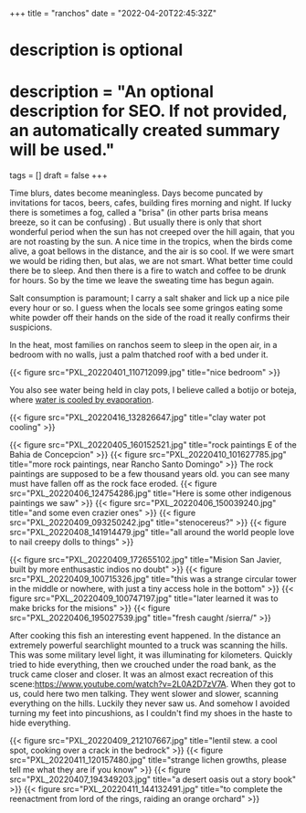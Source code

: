 +++
title = "ranchos" 
date = "2022-04-20T22:45:32Z"


#
# description is optional
#
# description = "An optional description for SEO. If not provided, an automatically created summary will be used."

tags = []
draft = false
+++

Time blurs, dates become meaningless. Days become puncated by invitations for tacos, beers, cafes, building fires morning and night. If lucky there is sometimes a fog, called a "brisa" (in other parts brisa means breeze, so it can be confusing) . But usually there is only that short wonderful period when the sun has not creeped over the hill again, that you are not roasting by the sun. A nice time in the tropics, when the birds come alive, a goat bellows in the distance, and the air is so cool. If we were smart we would be riding then, but alas, we are not smart. What better time could there be to sleep. And then there is a fire to watch and coffee to be drunk for hours. So by the time we leave the sweating time has begun again.

Salt consumption is paramount; I carry a salt shaker and lick up a nice pile every hour or so. I guess when the locals see some gringos eating some white powder off their hands on the side of the road it really confirms their suspicions.

In the heat, most families on ranchos seem to sleep in the open air, in a bedroom with no walls, just a palm thatched roof with a bed under it.

{{< figure src="PXL_20220401_110712099.jpg" title="nice bedroom" >}}

You also see water being held in clay pots, I believe called a botijo or boteja, where [water is cooled by evaporation](https://es.wikipedia.org/wiki/Botijo#F%C3%ADsica,_qu%C3%ADmica_y_matem%C3%A1tica_del_botijo). 

{{< figure src="PXL_20220416_132826647.jpg" title="clay water pot cooling" >}}

{{< figure src="PXL_20220405_160152521.jpg" title="rock paintings E of the Bahia de Concepcion" >}}
{{< figure src="PXL_20220410_101627785.jpg" title="more rock paintings, near Rancho Santo Domingo" >}}
The rock paintings are supposed to be a few thousand years old. you can see many must have fallen off as the rock face eroded.
{{< figure src="PXL_20220406_124754286.jpg" title="Here is some other indigenous paintings we saw" >}}
{{< figure src="PXL_20220406_150039240.jpg" title="and some even crazier ones" >}}
{{< figure src="PXL_20220409_093250242.jpg" title="stenocereus?" >}}
{{< figure src="PXL_20220408_141914479.jpg" title="all around the world people love to nail creepy dolls to things" >}}

{{< figure src="PXL_20220409_172655102.jpg" title="Mision San Javier, built by more enthusastic indios no doubt" >}}
{{< figure src="PXL_20220409_100715326.jpg" title="this was a strange circular tower in the middle or nowhere, with just a tiny access hole in the bottom" >}}
{{< figure src="PXL_20220409_100747197.jpg" title="later learned it was to make bricks for the misions" >}}
{{< figure src="PXL_20220406_195027539.jpg" title="fresh caught /sierra/" >}}

After cooking this fish an interesting event happened. In the distance an extremely powerful searchlight mounted to a truck was scanning the hills. This was some military level light, it was illuminating for kilometers. Quickly tried to hide everything, then we crouched under the road bank, as the truck came closer and closer. It was an almost exact recreation of this scene:https://www.youtube.com/watch?v=2L0A2D7zV7A. When they got to us, could here two men talking. They went slower and slower, scanning everything on the hills. Luckily they never saw us. And somehow I avoided turning my feet into pincushions, as I couldn't find my shoes in the haste to hide everything.

{{< figure src="PXL_20220409_212107667.jpg" title="lentil stew. a cool spot, cooking over a crack in the bedrock" >}}
{{< figure src="PXL_20220411_120157480.jpg" title="strange lichen growths, please tell me what they are if you know" >}}
{{< figure src="PXL_20220407_194349203.jpg" title="a desert oasis out a story book" >}}
{{< figure src="PXL_20220411_144132491.jpg" title="to complete the reenactment from lord of the rings, raiding an orange orchard" >}}
